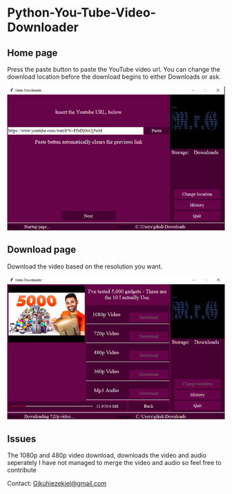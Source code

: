 # Python-You-Tube-Video-Downloader

## Home page


Press the paste button to paste the YouTube video url. You can change the download location before the download begins to either Downloads or ask.

![Home page](Capture.PNG)

## Download page


Download the video based on the resolution you want.

![Download page](Capture2.PNG)

## Issues

The 1080p and 480p video download, downloads the video and audio seperately
I have not managed to merge the video and audio so feel free to contribute


Contact: Gikuhiezekiel@gmail.com
